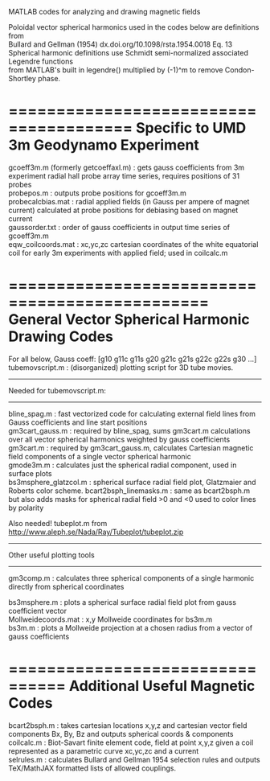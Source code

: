 MATLAB codes for analyzing and drawing magnetic fields  

Poloidal vector spherical harmonics used in the codes below are definitions from  
Bullard and Gellman (1954) dx.doi.org/10.1098/rsta.1954.0018 Eq. 13  
Spherical harmonic definitions use Schmidt semi-normalized associated Legendre functions  
from MATLAB's built in legendre() multiplied by (-1)^m to remove Condon-Shortley phase.  

=======================================
Specific to UMD 3m Geodynamo Experiment
=======================================  

gcoeff3m.m (formerly getcoeffaxl.m) : gets gauss coefficients from 3m experiment radial hall probe array time series, requires positions of 31 probes  
probepos.m : outputs probe positions for gcoeff3m.m  
probecalcbias.mat : radial applied fields (in Gauss per ampere of magnet current) calculated at probe positions for debiasing based on magnet current  
gaussorder.txt : order of gauss coefficients in output time series of gcoeff3m.m  
eqw_coilcoords.mat : xc,yc,zc cartesian coordinates of the white equatorial coil for early 3m experiments with applied field; used in coilcalc.m  
  
===============================================
General Vector Spherical Harmonic Drawing Codes
===============================================
For all below, Gauss coeff: [g10 g11c g11s g20 g21c g21s g22c g22s g30 ...]
tubemovscript.m : (disorganized) plotting script for 3D tube movies.
***
Needed for tubemovscript.m:
*** 

bline_spag.m : fast vectorized code for calculating external field lines from Gauss coefficients and line start positions  
gm3cart_gauss.m : required by bline_spag, sums gm3cart.m calculations over all vector spherical harmonics weighted by gauss coefficients  
gm3cart.m : required by gm3cart_gauss.m,  calculates Cartesian magnetic field components of a single vector spherical harmonic  
gmode3m.m : calculates just the spherical radial component, used in surface plots  
bs3msphere_glatzcol.m : spherical surface radial field plot, Glatzmaier and Roberts color scheme.
bcart2bsph_linemasks.m : same as bcart2bsph.m but also adds masks for spherical radial field >0 and <0 used to color lines by polarity  

Also needed! tubeplot.m from http://www.aleph.se/Nada/Ray/Tubeplot/tubeplot.zip
***
Other useful plotting tools
***
gm3comp.m : calculates three spherical components of a single harmonic directly from spherical coordinates  

bs3msphere.m : plots a spherical surface radial field plot from gauss coefficient vector  
Mollweidecoords.mat : x,y Mollweide coordinates for bs3m.m  
bs3m.m : plots a Mollweide projection at a chosen radius from a vector of gauss coefficients  

================================
Additional Useful Magnetic Codes  
================================

bcart2bsph.m : takes cartesian locations x,y,z and cartesian vector field components Bx, By, Bz and outputs spherical coords & components  
coilcalc.m : Biot-Savart finite element code, field at point x,y,z given a coil represented as a parametric curve xc,yc,zc and a current  
selrules.m : calculates Bullard and Gellman 1954 selection rules and outputs TeX/MathJAX formatted lists of allowed couplings.


